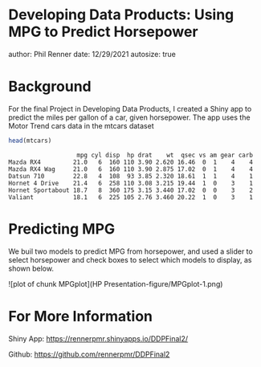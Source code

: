 Developing Data Products: Using MPG to Predict Horsepower
========================================================
author: Phil Renner
date: 12/29/2021
autosize: true

Background
========================================================

For the final Project in Developing Data Products, I created a Shiny app to predict the miles per gallon of a car, given horsepower. The app uses the Motor Trend cars data in the mtcars dataset


```r
head(mtcars)
```

```
                   mpg cyl disp  hp drat    wt  qsec vs am gear carb
Mazda RX4         21.0   6  160 110 3.90 2.620 16.46  0  1    4    4
Mazda RX4 Wag     21.0   6  160 110 3.90 2.875 17.02  0  1    4    4
Datsun 710        22.8   4  108  93 3.85 2.320 18.61  1  1    4    1
Hornet 4 Drive    21.4   6  258 110 3.08 3.215 19.44  1  0    3    1
Hornet Sportabout 18.7   8  360 175 3.15 3.440 17.02  0  0    3    2
Valiant           18.1   6  225 105 2.76 3.460 20.22  1  0    3    1
```

Predicting MPG
========================================================
We buil two models to predict MPG from horsepower, and used a slider to select horsepower and check boxes to select which models to display, as shown below.

![plot of chunk MPGplot](HP Presentation-figure/MPGplot-1.png)

For More Information
========================================================

Shiny App:  https://rennerpmr.shinyapps.io/DDPFinal2/

Github: https://github.com/rennerpmr/DDPFinal2
